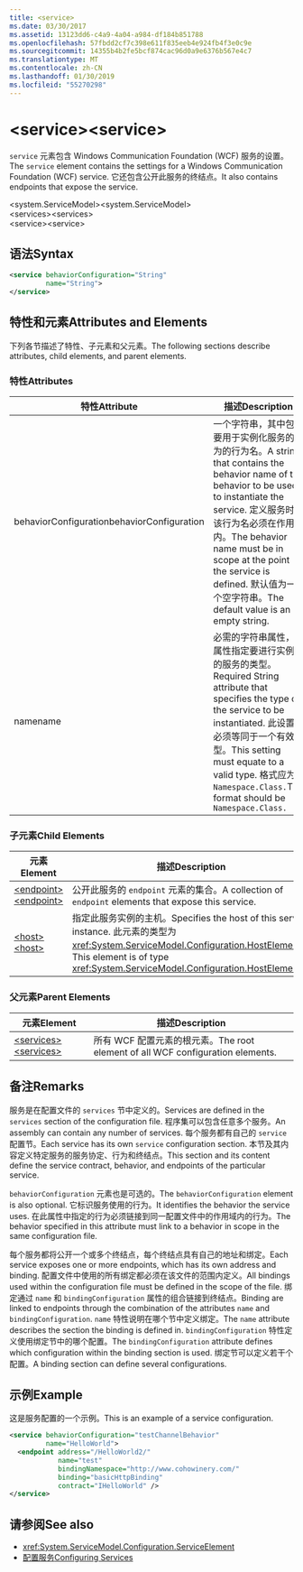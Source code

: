 ```yaml
---
title: <service>
ms.date: 03/30/2017
ms.assetid: 13123dd6-c4a9-4a04-a984-df184b851788
ms.openlocfilehash: 57fbdd2cf7c398e611f835eeb4e924fb4f3e0c9e
ms.sourcegitcommit: 14355b4b2fe5bcf874cac96d0a9e6376b567e4c7
ms.translationtype: MT
ms.contentlocale: zh-CN
ms.lasthandoff: 01/30/2019
ms.locfileid: "55270298"
---
```

# <a name="service"></a><span data-ttu-id="e4cad-101">\<service></span><span class="sxs-lookup"><span data-stu-id="e4cad-101">\<service></span></span>
<span data-ttu-id="e4cad-102">`service` 元素包含 Windows Communication Foundation (WCF) 服务的设置。</span><span class="sxs-lookup"><span data-stu-id="e4cad-102">The `service` element contains the settings for a Windows Communication Foundation (WCF) service.</span></span> <span data-ttu-id="e4cad-103">它还包含公开此服务的终结点。</span><span class="sxs-lookup"><span data-stu-id="e4cad-103">It also contains endpoints that expose the service.</span></span>  
  
 <span data-ttu-id="e4cad-104">\<system.ServiceModel></span><span class="sxs-lookup"><span data-stu-id="e4cad-104">\<system.ServiceModel></span></span>  
<span data-ttu-id="e4cad-105">\<services></span><span class="sxs-lookup"><span data-stu-id="e4cad-105">\<services></span></span>  
<span data-ttu-id="e4cad-106">\<service></span><span class="sxs-lookup"><span data-stu-id="e4cad-106">\<service></span></span>  
  
## <a name="syntax"></a><span data-ttu-id="e4cad-107">语法</span><span class="sxs-lookup"><span data-stu-id="e4cad-107">Syntax</span></span>  
  
```xml  
<service behaviorConfiguration="String"
         name="String">
</service>
```  
  
## <a name="attributes-and-elements"></a><span data-ttu-id="e4cad-108">特性和元素</span><span class="sxs-lookup"><span data-stu-id="e4cad-108">Attributes and Elements</span></span>  
 <span data-ttu-id="e4cad-109">下列各节描述了特性、子元素和父元素。</span><span class="sxs-lookup"><span data-stu-id="e4cad-109">The following sections describe attributes, child elements, and parent elements.</span></span>  
  
### <a name="attributes"></a><span data-ttu-id="e4cad-110">特性</span><span class="sxs-lookup"><span data-stu-id="e4cad-110">Attributes</span></span>  
  
|<span data-ttu-id="e4cad-111">特性</span><span class="sxs-lookup"><span data-stu-id="e4cad-111">Attribute</span></span>|<span data-ttu-id="e4cad-112">描述</span><span class="sxs-lookup"><span data-stu-id="e4cad-112">Description</span></span>|  
|---------------|-----------------|  
|<span data-ttu-id="e4cad-113">behaviorConfiguration</span><span class="sxs-lookup"><span data-stu-id="e4cad-113">behaviorConfiguration</span></span>|<span data-ttu-id="e4cad-114">一个字符串，其中包含要用于实例化服务的行为的行为名。</span><span class="sxs-lookup"><span data-stu-id="e4cad-114">A string that contains the behavior name of the behavior to be used to instantiate the service.</span></span> <span data-ttu-id="e4cad-115">定义服务时，该行为名必须在作用域内。</span><span class="sxs-lookup"><span data-stu-id="e4cad-115">The behavior name must be in scope at the point the service is defined.</span></span> <span data-ttu-id="e4cad-116">默认值为一个空字符串。</span><span class="sxs-lookup"><span data-stu-id="e4cad-116">The default value is an empty string.</span></span>|  
|<span data-ttu-id="e4cad-117">name</span><span class="sxs-lookup"><span data-stu-id="e4cad-117">name</span></span>|<span data-ttu-id="e4cad-118">必需的字符串属性，此属性指定要进行实例化的服务的类型。</span><span class="sxs-lookup"><span data-stu-id="e4cad-118">Required String attribute that specifies the type of the service to be instantiated.</span></span> <span data-ttu-id="e4cad-119">此设置必须等同于一个有效类型。</span><span class="sxs-lookup"><span data-stu-id="e4cad-119">This setting must equate to a valid type.</span></span> <span data-ttu-id="e4cad-120">格式应为 `Namespace.Class.`</span><span class="sxs-lookup"><span data-stu-id="e4cad-120">The format should be `Namespace.Class.`</span></span>|  
  
### <a name="child-elements"></a><span data-ttu-id="e4cad-121">子元素</span><span class="sxs-lookup"><span data-stu-id="e4cad-121">Child Elements</span></span>  
  
|<span data-ttu-id="e4cad-122">元素</span><span class="sxs-lookup"><span data-stu-id="e4cad-122">Element</span></span>|<span data-ttu-id="e4cad-123">描述</span><span class="sxs-lookup"><span data-stu-id="e4cad-123">Description</span></span>|  
|-------------|-----------------|  
|[<span data-ttu-id="e4cad-124">\<endpoint></span><span class="sxs-lookup"><span data-stu-id="e4cad-124">\<endpoint></span></span>](../../../../../docs/framework/configure-apps/file-schema/wcf/endpoint-element.md)|<span data-ttu-id="e4cad-125">公开此服务的 `endpoint` 元素的集合。</span><span class="sxs-lookup"><span data-stu-id="e4cad-125">A collection of `endpoint` elements that expose this service.</span></span>|  
|[<span data-ttu-id="e4cad-126">\<host></span><span class="sxs-lookup"><span data-stu-id="e4cad-126">\<host></span></span>](../../../../../docs/framework/configure-apps/file-schema/wcf/host.md)|<span data-ttu-id="e4cad-127">指定此服务实例的主机。</span><span class="sxs-lookup"><span data-stu-id="e4cad-127">Specifies the host of this service instance.</span></span> <span data-ttu-id="e4cad-128">此元素的类型为 <xref:System.ServiceModel.Configuration.HostElement>。</span><span class="sxs-lookup"><span data-stu-id="e4cad-128">This element is of type <xref:System.ServiceModel.Configuration.HostElement>.</span></span>|  
  
### <a name="parent-elements"></a><span data-ttu-id="e4cad-129">父元素</span><span class="sxs-lookup"><span data-stu-id="e4cad-129">Parent Elements</span></span>  
  
|<span data-ttu-id="e4cad-130">元素</span><span class="sxs-lookup"><span data-stu-id="e4cad-130">Element</span></span>|<span data-ttu-id="e4cad-131">描述</span><span class="sxs-lookup"><span data-stu-id="e4cad-131">Description</span></span>|  
|-------------|-----------------|  
|[<span data-ttu-id="e4cad-132">\<services></span><span class="sxs-lookup"><span data-stu-id="e4cad-132">\<services></span></span>](../../../../../docs/framework/configure-apps/file-schema/wcf/services.md)|<span data-ttu-id="e4cad-133">所有 WCF 配置元素的根元素。</span><span class="sxs-lookup"><span data-stu-id="e4cad-133">The root element of all WCF configuration elements.</span></span>|  
  
## <a name="remarks"></a><span data-ttu-id="e4cad-134">备注</span><span class="sxs-lookup"><span data-stu-id="e4cad-134">Remarks</span></span>  
 <span data-ttu-id="e4cad-135">服务是在配置文件的 `services` 节中定义的。</span><span class="sxs-lookup"><span data-stu-id="e4cad-135">Services are defined in the `services` section of the configuration file.</span></span> <span data-ttu-id="e4cad-136">程序集可以包含任意多个服务。</span><span class="sxs-lookup"><span data-stu-id="e4cad-136">An assembly can contain any number of services.</span></span> <span data-ttu-id="e4cad-137">每个服务都有自己的 `service` 配置节。</span><span class="sxs-lookup"><span data-stu-id="e4cad-137">Each service has its own `service` configuration section.</span></span> <span data-ttu-id="e4cad-138">本节及其内容定义特定服务的服务协定、行为和终结点。</span><span class="sxs-lookup"><span data-stu-id="e4cad-138">This section and its content define the service contract, behavior, and endpoints of the particular service.</span></span>  
  
 <span data-ttu-id="e4cad-139">`behaviorConfiguration` 元素也是可选的。</span><span class="sxs-lookup"><span data-stu-id="e4cad-139">The `behaviorConfiguration` element is also optional.</span></span> <span data-ttu-id="e4cad-140">它标识服务使用的行为。</span><span class="sxs-lookup"><span data-stu-id="e4cad-140">It identifies the behavior the service uses.</span></span> <span data-ttu-id="e4cad-141">在此属性中指定的行为必须链接到同一配置文件中的作用域内的行为。</span><span class="sxs-lookup"><span data-stu-id="e4cad-141">The behavior specified in this attribute must link to a behavior in scope in the same configuration file.</span></span>  
  
 <span data-ttu-id="e4cad-142">每个服务都将公开一个或多个终结点，每个终结点具有自己的地址和绑定。</span><span class="sxs-lookup"><span data-stu-id="e4cad-142">Each service exposes one or more endpoints, which has its own address and binding.</span></span> <span data-ttu-id="e4cad-143">配置文件中使用的所有绑定都必须在该文件的范围内定义。</span><span class="sxs-lookup"><span data-stu-id="e4cad-143">All bindings used within the configuration file must be defined in the scope of the file.</span></span> <span data-ttu-id="e4cad-144">绑定通过 `name` 和 `bindingConfiguration` 属性的组合链接到终结点。</span><span class="sxs-lookup"><span data-stu-id="e4cad-144">Binding are linked to endpoints through the combination of the attributes `name` and `bindingConfiguration`.</span></span> <span data-ttu-id="e4cad-145">`name` 特性说明在哪个节中定义绑定。</span><span class="sxs-lookup"><span data-stu-id="e4cad-145">The `name` attribute describes the section the binding is defined in.</span></span> <span data-ttu-id="e4cad-146">`bindingConfiguration` 特性定义使用绑定节中的哪个配置。</span><span class="sxs-lookup"><span data-stu-id="e4cad-146">The `bindingConfiguration` attribute defines which configuration within the binding section is used.</span></span> <span data-ttu-id="e4cad-147">绑定节可以定义若干个配置。</span><span class="sxs-lookup"><span data-stu-id="e4cad-147">A binding section can define several configurations.</span></span>  
  
## <a name="example"></a><span data-ttu-id="e4cad-148">示例</span><span class="sxs-lookup"><span data-stu-id="e4cad-148">Example</span></span>  
 <span data-ttu-id="e4cad-149">这是服务配置的一个示例。</span><span class="sxs-lookup"><span data-stu-id="e4cad-149">This is an example of a service configuration.</span></span>  
  
```xml  
<service behaviorConfiguration="testChannelBehavior"
         name="HelloWorld">
  <endpoint address="/HelloWorld2/"
            name="test"
            bindingNamespace="http://www.cohowinery.com/"
            binding="basicHttpBinding"
            contract="IHelloWorld" />
</service>
```  
  
## <a name="see-also"></a><span data-ttu-id="e4cad-150">请参阅</span><span class="sxs-lookup"><span data-stu-id="e4cad-150">See also</span></span>
- <xref:System.ServiceModel.Configuration.ServiceElement>
- [<span data-ttu-id="e4cad-151">配置服务</span><span class="sxs-lookup"><span data-stu-id="e4cad-151">Configuring Services</span></span>](../../../../../docs/framework/wcf/configuring-services.md)
